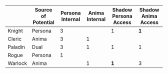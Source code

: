 
|         | Source of Potential | Persona Internal | Anima Internal | Shadow Persona Access | Shadow Anima Access |
| ------- | ------------------- | ---------------- | -------------- | --------------------- | ------------------- |
| Knight  | Persona             | 3                |                | 1                     | **1**               |
| Cleric  | Anima               | 3                | 1              |                       |                     |
| Paladin | Dual                | 3                | 1              | 1                     | 1                   |
| Rogue   | Persona             | 1                |                |                       |                     |
| Warlock | Anima               |                  | 1              | **1**                 | 3                   |

